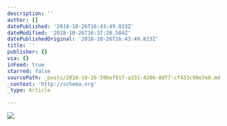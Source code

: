 ```yaml
---
description: ''
author: []
datePublished: '2018-10-26T16:43:49.823Z'
dateModified: '2018-10-26T16:37:20.584Z'
datePublishedOriginal: '2018-10-26T16:43:49.823Z'
title: ''
publisher: {}
via: {}
inFeed: true
starred: false
sourcePath: _posts/2018-10-26-59bef91f-a331-4206-8df7-cf433c98e7e0.md
_context: 'http://schema.org'
_type: Article

---
```

![](https://the-grid-user-content.s3-us-west-2.amazonaws.com/09159b45-2840-496c-838a-057fc47c37e5.png)
